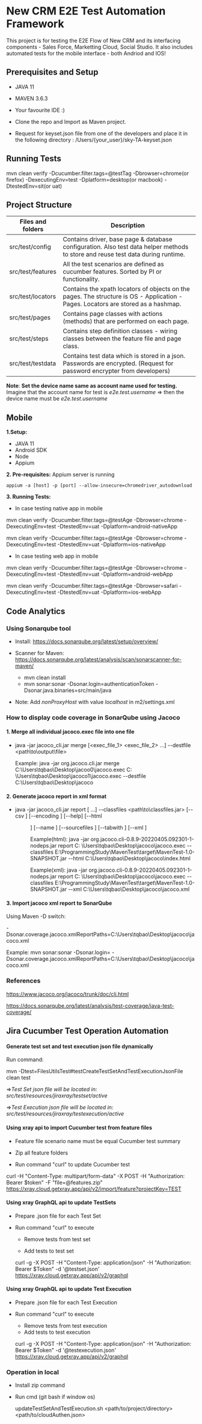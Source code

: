 # New CRM E2E Test Automation Framework

This project is for testing the E2E Flow of New CRM and its interfacing components - Sales Force, Marketting Cloud, Social Studio. It also includes automated tests for the mobile interface - both Andriod and IOS!

## Prerequisites and Setup

* JAVA 11
* MAVEN 3.6.3
* Your favourite IDE :) 

* Clone the repo and Import as Maven project. 

* Request for keyset.json file from one of the developers and place it in the following directory : 
  /Users/{your_user}/sky-TA-keyset.json

## Running Tests
mvn clean verify -Dcucumber.filter.tags=@testTag -Dbrowser=chrome(or firefox) -DexecutingEnv=test -Dplatform=desktop(or macbook) -DtestedEnv=sit(or uat)

## Project Structure

| Files and folders  | Description |
| ------------- | ------------- |
| src/test/config | Contains driver, base page & database configuration. Also test data helper methods to store and reuse test data during runtime. |
| src/test/features | All the test scenarios are defined as cucumber features. Sorted by PI or functionality. |
| src/test/locators | Contains the xpath locators of objects on the pages. The structure is OS - Application - Pages. Locators are stored as a hashmap.|
| src/test/pages | Contains page classes with actions (methods) that are performed on each page. |
| src/test/steps | Contains step definition classes - wiring classes between the feature file and page class. |
| src/test/testdata | Contains test data which is stored in a json. Passwords are encrypted. (Request for password encrypter from developers) |


**Note**: **Set the device name same as account name used for testing.**
Imagine that the account name for test is *e2e.test.username* => then the device name must be *e2e.test.username*

## Mobile
**1.Setup:**

* JAVA 11
* Android SDK
* Node
* Appium

**2. Pre-requisites:**
Appium server is running

`appium -a [host] -p [port] --allow-insecure=chromedriver_autodownload`

**3. Running Tests:**

- In case testing native app in mobile

mvn clean verify -Dcucumber.filter.tags=@testAge -Dbrowser=chrome -DexecutingEnv=test -DtestedEnv=uat -Dplatform=android-nativeApp

mvn clean verify -Dcucumber.filter.tags=@testAge -Dbrowser=chrome -DexecutingEnv=test -DtestedEnv=uat -Dplatform=ios-nativeApp

- In case testing web app in mobile

mvn clean verify -Dcucumber.filter.tags=@testAge -Dbrowser=chrome -DexecutingEnv=test -DtestedEnv=uat -Dplatform=android-webApp

mvn clean verify -Dcucumber.filter.tags=@testAge -Dbrowser=safari -DexecutingEnv=test -DtestedEnv=uat -Dplatform=ios-webApp

## Code Analytics
### Using Sonarqube tool

- Install: https://docs.sonarqube.org/latest/setup/overview/
- Scanner for Maven: https://docs.sonarqube.org/latest/analysis/scan/sonarscanner-for-maven/

    - mvn clean install
    - mvn sonar:sonar -Dsonar.login=authenticationToken -Dsonar.java.binaries=src/main/java
  
- Note: Add  *nonProxyHost* with value *localhost* in m2/settings.xml

### How to display code coverage in SonarQube using Jacoco

#### 1. Merge all individual jacoco.exec file into one file

- java -jar jacoco_cli.jar merge [<exec_file_1> <exec_file_2> ...] --destfile <path\to\output\file>

  Example: java -jar org.jacoco.cli.jar merge C:\Users\tqbao\Desktop\jacoo0\jacoco.exec C:
  \Users\tqbao\Desktop\jacoco1\jacoco.exec --destfile C:\Users\tqbao\Desktop\jacoco

#### 2. Generate jacoco report in xml format

- java -jar jacoco_cli.jar report [<execfiles> ...] --classfiles <path\to\classfiles.jar>
  [--csv <file>] [--encoding <charset>] [--help] [--html <dir>] [--name <name>] [--sourcefiles <path>] [--tabwith <n>] [--xml <file>]

  Example(html): java -jar org.jacoco.cli-0.8.9-20220405.092301-1-nodeps.jar report C:
  \Users\tqbao\Desktop\jacoco\jacoco.exec --classfiles E:\ProgrammingStudy\MavenTest\target\MavenTest-1.0-SNAPSHOT.jar
  --html C:\Users\tqbao\Desktop\jacoco\index.html

  Example(xml): java -jar org.jacoco.cli-0.8.9-20220405.092301-1-nodeps.jar report C:
  \Users\tqbao\Desktop\jacoco\jacoco.exec --classfiles E:\ProgrammingStudy\MavenTest\target\MavenTest-1.0-SNAPSHOT.jar
  --xml C:\Users\tqbao\Desktop\jacoco\jacoco.xml

#### 3. Import jacoco xml report to SonarQube

Using Maven -D switch:

-Dsonar.coverage.jacoco.xmlReportPaths=C:\Users\tqbao\Desktop\jacoco\jacoco.xml

Example: mvn sonar:sonar -Dsonar.login=<loginToken> -Dsonar.coverage.jacoco.xmlReportPaths=C:\Users\tqbao\Desktop\jacoco\jacoco.xml

### References
https://www.jacoco.org/jacoco/trunk/doc/cli.html

https://docs.sonarqube.org/latest/analysis/test-coverage/java-test-coverage/

## Jira Cucumber Test Operation Automation

#### Generate test set and test execution json file dynamically

Run command: 

mvn -Dtest=FilesUtilsTest#testCreateTestSetAndTestExecutionJsonFile clean test

=>*Test Set json file will be located in: src/test/resources/jiraxray/testset/active*

=>*Test Execution json file will be located in: src/test/resources/jiraxray/testexecution/active*

#### Using xray api to import Cucumber test from feature files

- Feature file scenario name must be equal Cucumber test summary

- Zip all feature folders

- Run command "curl" to update Cucumber test

curl -H "Content-Type: multipart/form-data" -X POST -H "Authorization: Bearer $token"  -F "file=@features.zip" https://xray.cloud.getxray.app/api/v2/import/feature?projectKey=TEST

#### Using xray GraphQL api to update TestSets

- Prepare .json file for each Test Set

- Run command "curl" to execute

  - Remove tests from test set

  - Add tests to test set

  curl -g 
  -X POST 
  -H "Content-Type: application/json" 
  -H "Authorization: Bearer $Token" 
  -d '@testset.json' 
  https://xray.cloud.getxray.app/api/v2/graphql

#### Using xray GraphQL api to update Test Execution

- Prepare .json file for each Test Execution

- Run command "curl" to execute

  - Remove tests from test execution
  - Add tests to test execution

  curl -g
  -X POST
  -H "Content-Type: application/json"
  -H "Authorization: Bearer $Token"
  -d '@testexecution.json'
  https://xray.cloud.getxray.app/api/v2/graphql

###  Operation in local

- Install zip command
- Run cmd (git bash if window os)

  updateTestSetAndTestExecution.sh <path/to/project/directory> <path/to/cloudAuthen.json>